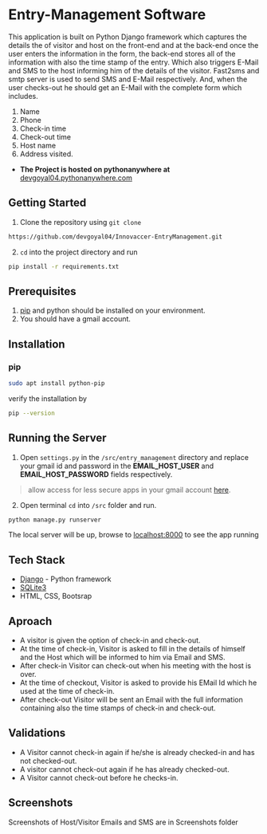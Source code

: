 # Entry-Management Software
This application is built on Python Django framework which captures the details the of visitor and host on the front-end and at the back-end once the user enters the information in the form, the back-end stores all of the information with also the time stamp of the entry. Which also triggers E-Mail and SMS to the host informing him of the details of the visitor. Fast2sms and smtp server is used to send SMS and E-Mail respectively. And, when the user checks-out he should get an E-Mail with the complete form which includes.
1. Name
2. Phone
3. Check-in time
4. Check-out time
5. Host name
6. Address visited. 

* **The Project is hosted on pythonanywhere at** [devgoyal04.pythonanywhere.com](https://devgoyal04.pythonanywhere.com)

## Getting Started
1. Clone the repository using ```git clone```
```bash
https://github.com/devgoyal04/Innovaccer-EntryManagement.git
```
2. ```cd``` into the project directory and run
```bash
pip install -r requirements.txt
```

## Prerequisites
1. [pip](https://pip.pypa.io/en/stable/) and python should be installed on your environment.
2. You should have a gmail account.

## Installation
### pip
```bash
sudo apt install python-pip
```
verify the installation by
```bash
pip --version
```

## Running the Server
1. Open ```settings.py``` in the ```/src/entry_management``` directory and replace your gmail id and password in the 
**EMAIL_HOST_USER** and **EMAIL_HOST_PASSWORD** fields respectively.
> allow access for less secure apps in your gmail account [here](https://myaccount.google.com/lesssecureapps).
 
2. Open terminal ```cd``` into ```/src``` folder and run.
```bash
python manage.py runserver
```
The local server will be up, browse to [localhost:8000](http://localhost:8000) to see the app running

## Tech Stack
* [Django](https://www.djangoproject.com/) - Python framework
* [SQLite3](https://www.sqlite.org/index.html)
* HTML, CSS, Bootsrap

## Aproach
* A visitor is given the option of check-in and check-out.
* At the time of check-in, Visitor is asked to fill in the details of himself and the Host which will be informed to him via Email and SMS.
* After check-in Visitor can check-out when his meeting with the host is over.
* At the time of checkout, Visitor is asked to provide his EMail Id which he used at the time of check-in.
* After check-out Visitor will be sent an Email with the full information containing also the time stamps of check-in and check-out.

## Validations
* A Visitor cannot check-in again if he/she is already checked-in and has not checked-out.
* A visitor cannot check-out again if he has already checked-out.
* A Visitor cannot check-out before he checks-in.

## Screenshots
Screenshots of Host/Visitor Emails and SMS are in Screenshots folder

